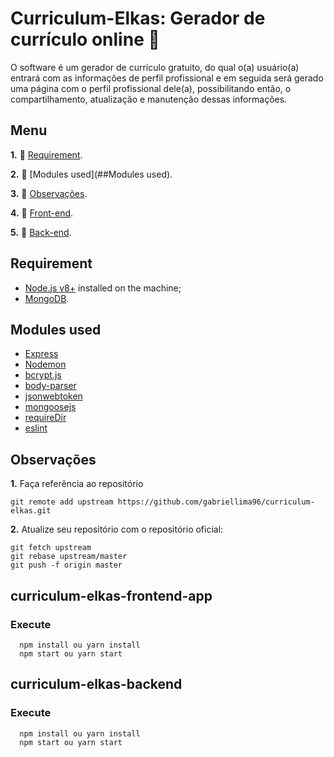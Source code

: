 # Curriculum-Elkas: **Gerador de currículo online** :memo:

O software é um gerador de currículo gratuito, do qual o(a) usuário(a) entrará com as informações de perfil 
profissional e em seguida será gerado uma página com o perfil profissional dele(a), possibilitando então,
o compartilhamento, atualização e manutenção dessas informações.

## Menu

**1.** :pushpin: [Requirement](##Requirement).

**2.** :pushpin: [Modules used](##Modules used).

**3.** :pushpin: [Observações](##Observações).

**4.** :pushpin: [Front-end](##curriculum-elkas-frontend-app).

**5.** :pushpin: [Back-end](##curriculum-elkas-backend).


## **Requirement**

* [Node.js v8+](https://nodejs.org/en/)  installed on the machine;
* [MongoDB](https://www.mongodb.com/).

## **Modules used**

* [Express](http://expressjs.com/)
* [Nodemon](https://nodemon.io/)
* [bcrypt.js](http://npm.taobao.org/package/bcryptjs)
* [body-parser](https://github.com/expressjs/body-parser)
* [jsonwebtoken](https://www.jsonwebtoken.io/)
* [mongoosejs](https://mongoosejs.com/docs/index.html)
* [requireDir](https://github.com/aseemk/requireDir)
* [eslint](https://github.com/eslint/eslint)

## Observações

**1.** Faça referência ao repositório

```
git remote add upstream https://github.com/gabriellima96/curriculum-elkas.git
```

**2.** Atualize seu repositório com o repositório oficial:

```
git fetch upstream
git rebase upstream/master
git push -f origin master
```

## **curriculum-elkas-frontend-app**

### **Execute**

```
  npm install ou yarn install
  npm start ou yarn start
```

## **curriculum-elkas-backend**

### **Execute**

```
  npm install ou yarn install
  npm start ou yarn start
```
